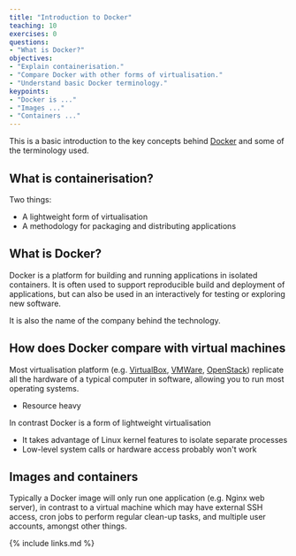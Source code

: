 ```yaml
---
title: "Introduction to Docker"
teaching: 10
exercises: 0
questions:
- "What is Docker?"
objectives:
- "Explain containerisation."
- "Compare Docker with other forms of virtualisation."
- "Understand basic Docker terminology."
keypoints:
- "Docker is ..."
- "Images ..."
- "Containers ..."
---
```


This is a basic introduction to the key concepts behind [Docker](https://www.docker.com/) and some of the terminology used.

## What is containerisation?

Two things:
- A lightweight form of virtualisation
- A methodology for packaging and distributing applications


## What is Docker?

Docker is a platform for building and running applications in isolated containers.
It is often used to support reproducible build and deployment of applications, but can also be used in an interactively for testing or exploring new software.

It is also the name of the company behind the technology.


## How does Docker compare with virtual machines

Most virtualisation platform (e.g. [VirtualBox](https://www.virtualbox.org/), [VMWare](https://www.vmware.com/), [OpenStack](https://www.openstack.org/)) replicate all the hardware of a typical computer in software, allowing you to run most operating systems.
- Resource heavy

In contrast Docker is a form of lightweight virtualisation
- It takes advantage of Linux kernel features to isolate separate processes
- Low-level system calls or hardware access probably won't work


## Images and containers

Typically a Docker image will only run one application (e.g. Nginx web server), in contrast to a virtual machine which may have external SSH access, cron jobs to perform regular clean-up tasks, and multiple user accounts, amongst other things.




{% include links.md %}
